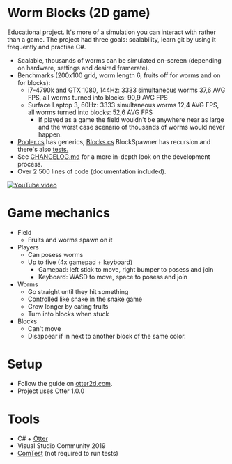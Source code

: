 # Worm Blocks (2D game)
Educational project. It's more of a simulation you can interact with rather than a game. The project had three goals: scalability, learn git by using it frequently and practise C#.
- Scalable, thousands of worms can be simulated on-screen (depending on hardware, settings and desired framerate).
- Benchmarks (200x100 grid, worm length 6, fruits off for worms and on for blocks):
    - i7-4790k and GTX 1080, 144Hz: 3333 simultaneous worms 37,6 AVG FPS, all worms turned into blocks: 90,9 AVG FPS
    - Surface Laptop 3, 60Hz: 3333 simultaneous worms 12,4 AVG FPS, all worms turned into blocks: 52,6 AVG FPS
        - If played as a game the field wouldn't be anywhere near as large and the worst case scenario of thousands of worms would never happen.
- [Pooler.cs](WormGame/Pooling/Pooler.cs) has generics, [Blocks.cs](WormGame/Entities/Blocks.cs) BlockSpawner has recursion and there's also [tests.](WormGameTest/)
- See [CHANGELOG.md](CHANGELOG.md) for a more in-depth look on the development process.
- Over 2 500 lines of code (documentation included).

[![YouTube video](https://img.youtube.com/vi/QqxTP1VZjGs/0.jpg)](https://www.youtube.com/watch?v=QqxTP1VZjGs "Worm Blocks v0.5")

# Game mechanics
- Field
    - Fruits and worms spawn on it
- Players
    - Can posess worms
    - Up to five (4x gamepad + keyboard)
        - Gamepad: left stick to move, right bumper to posess and join
        - Keyboard: WASD to move, space to posess and join
- Worms
    - Go straight until they hit something
    - Controlled like snake in the snake game
    - Grow longer by eating fruits
    - Turn into blocks when stuck
- Blocks
    - Can't move
    - Disappear if in next to another block of the same color.
   
# Setup
- Follow the guide on [otter2d.com](http://otter2d.com/example.php?p=3).
- Project uses Otter 1.0.0

# Tools
- C# + [Otter](http://otter2d.com/)
- Visual Studio Community 2019
- [ComTest](https://trac.cc.jyu.fi/projects/comtest/wiki/ComTestInEnglish) (not required to run tests)